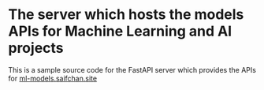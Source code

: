 # The server which hosts the models APIs for Machine Learning and AI projects

This is a sample source code for the FastAPI server which provides the APIs for [ml-models.saifchan.site](https://ml-models.saifchan.site)
